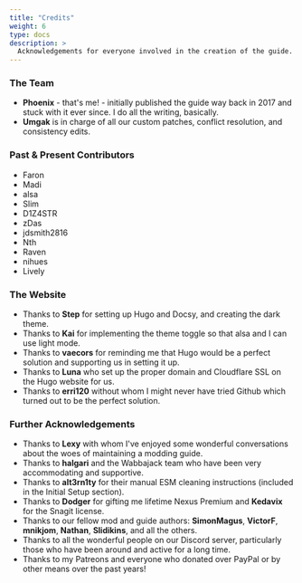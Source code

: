 ```yaml
---
title: "Credits"
weight: 6
type: docs
description: >
  Acknowledgements for everyone involved in the creation of the guide.
---
```


### The Team

- **Phoenix** - that's me! - initially published the guide way back in 2017 and stuck with it ever since. I do all the writing, basically.
- **Umgak** is in charge of all our custom patches, conflict resolution, and consistency edits.

### Past & Present Contributors

- Faron
- Madi
- alsa
- Slim
- D1Z4STR
- zDas
- jdsmith2816
- Nth
- Raven
- nihues
- Lively

### The Website

- Thanks to **Step** for setting up Hugo and Docsy, and creating the dark theme.
- Thanks to **Kai** for implementing the theme toggle so that alsa and I can use light mode.
- Thanks to **vaecors** for reminding me that Hugo would be a perfect solution and supporting us in setting it up.
- Thanks to **Luna** who set up the proper domain and Cloudflare SSL on the Hugo website for us.
- Thanks to **erri120** without whom I might never have tried Github which turned out to be the perfect solution.

### Further Acknowledgements

- Thanks to **Lexy** with whom I've enjoyed some wonderful conversations about the woes of maintaining a modding guide.
- Thanks to **halgari** and the Wabbajack team who have been very accommodating and supportive.
- Thanks to **alt3rn1ty** for their manual ESM cleaning instructions (included in the Initial Setup section).
- Thanks to **Dodger** for gifting me lifetime Nexus Premium and **Kedavix** for the Snagit license.
- Thanks to our fellow mod and guide authors: **SimonMagus**, **VictorF**, **mnikjom**, **Nathan**, **Slidikins**, and all the others.
- Thanks to all the wonderful people on our Discord server, particularly those who have been around and active for a long time.
- Thanks to my Patreons and everyone who donated over PayPal or by other means over the past years!